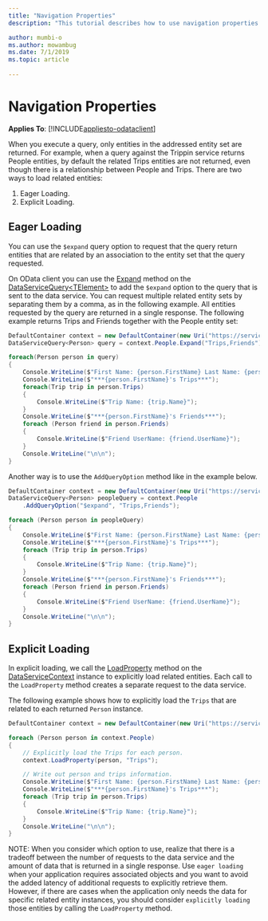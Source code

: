 ```yaml
---
title: "Navigation Properties"
description: "This tutorial describes how to use navigation properties on client side"

author: mumbi-o
ms.author: mowambug
ms.date: 7/1/2019
ms.topic: article
 
---
```

# Navigation Properties
**Applies To**: [!INCLUDE[appliesto-odataclient](../../includes/appliesto-odataclient-v7.md)]

When you execute a query, only entities in the addressed entity set are returned. For example, when a query against the Trippin service returns People entities, by default the related Trips entities are not returned, even though there is a relationship between People and Trips. There are two ways to load related entities:
1. Eager Loading.
2. Explicit Loading.

## Eager Loading
You can use the `$expand` query option to request that the query return entities that are related by an association to the entity set that the query requested. 

On OData client you can use the [Expand](/dotnet/api/microsoft.odata.client.dataservicequery-1.expand) method on the [DataServiceQuery&lt;TElement&gt;](/dotnet/api/microsoft.odata.client.dataservicequery-1) to add the `$expand` option to the query that is sent to the data service. You can request multiple related entity sets by separating them by a comma, as in the following example. All entities requested by the query are returned in a single response. The following example returns Trips and Friends together with the People entity set:

``` csharp
DefaultContainer context = new DefaultContainer(new Uri("https://services.odata.org/V4/(S(uvf1y321yx031rnxmcbqmlxw))/TripPinServiceRW/"));
DataServiceQuery<Person> query = context.People.Expand("Trips,Friends");

foreach(Person person in query)
{
    Console.WriteLine($"First Name: {person.FirstName} Last Name: {person.FirstName}");
    Console.WriteLine($"***{person.FirstName}'s Trips***");
    foreach(Trip trip in person.Trips)
    {
        Console.WriteLine($"Trip Name: {trip.Name}");
    }
    Console.WriteLine($"***{person.FirstName}'s Friends***");
    foreach (Person friend in person.Friends)
    {
        Console.WriteLine($"Friend UserName: {friend.UserName}");
    }
    Console.WriteLine("\n\n");
}
```

Another way is to use the `AddQueryOption` method like in the example below. 

```csharp
DefaultContainer context = new DefaultContainer(new Uri("https://services.odata.org/V4/(S(uvf1y321yx031rnxmcbqmlxw))/TripPinServiceRW/"));
DataServiceQuery<Person> peopleQuery = context.People
    .AddQueryOption("$expand", "Trips,Friends");

foreach (Person person in peopleQuery)
{
    Console.WriteLine($"First Name: {person.FirstName} Last Name: {person.FirstName}");
    Console.WriteLine($"***{person.FirstName}'s Trips***");
    foreach (Trip trip in person.Trips)
    {
        Console.WriteLine($"Trip Name: {trip.Name}");
    }
    Console.WriteLine($"***{person.FirstName}'s Friends***");
    foreach (Person friend in person.Friends)
    {
        Console.WriteLine($"Friend UserName: {friend.UserName}");
    }
    Console.WriteLine("\n\n");
}
```

## Explicit Loading
In explicit loading, we call the [LoadProperty](/dotnet/api/microsoft.odata.client.dataservicecontext.loadproperty) method on the [DataServiceContext](/dotnet/api/microsoft.odata.client.dataservicecontext) instance to explicitly load related entities. Each call to the `LoadProperty` method creates a separate request to the data service. 

The following example shows how to explicitly load the `Trips` that are related to each returned `Person` instance.

``` csharp
DefaultContainer context = new DefaultContainer(new Uri("https://services.odata.org/V4/(S(uvf1y321yx031rnxmcbqmlxw))/TripPinServiceRW/"));

foreach (Person person in context.People)
{
    // Explicitly load the Trips for each person.
    context.LoadProperty(person, "Trips");

    // Write out person and trips information.
    Console.WriteLine($"First Name: {person.FirstName} Last Name: {person.FirstName}");
    Console.WriteLine($"***{person.FirstName}'s Trips***");
    foreach (Trip trip in person.Trips)
    {
        Console.WriteLine($"Trip Name: {trip.Name}");
    }
    Console.WriteLine("\n\n");
}
```
NOTE: When you consider which option to use, realize that there is a tradeoff between the number of requests to the data service and the amount of data that is returned in a single response. Use `eager loading` when your application requires associated objects and you want to avoid the added latency of additional requests to explicitly retrieve them. However, if there are cases when the application only needs the data for specific related entity instances, you should consider `explicitly loading` those entities by calling the `LoadProperty` method.
